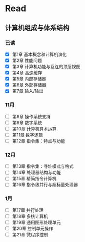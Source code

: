 # Read
## 计算机组成与体系结构
### 已读
- [x] 第1章 基本概念和计算机演化
- [x] 第2章 性能问题
- [x] 第3章 计算机功能与互连的顶层视图
- [x] 第4章 高速缓存
- [x] 第5章 内部存储器
- [x] 第6章 外部存储器
- [x] 第7章 输入/输出
### 11月
- [ ] 第8章 操作系统支持
- [ ] 第9章 数字系统
- [ ] 第10章 计算机算术运算
- [ ] 第11章 数字逻辑
- [ ] 第12章 指令集：特点与功能
### 12月
- [ ] 第13章 指令集：寻址模式与格式
- [ ] 第14章 处理器结构与功能
- [ ] 第15章 精简指令计算机
- [ ] 第16章 指令级并行与超标量处理器
### 1月
- [ ] 第17章 并行处理
- [ ] 第18章 多核计算机
- [ ] 第19章 通用图形处理单元
- [ ] 第20章 控制单元操作
- [ ] 第21章 微程序控制
